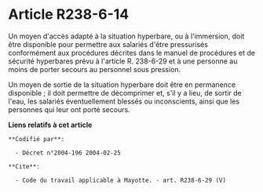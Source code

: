 # Article R238-6-14

Un moyen d'accès adapté à la situation hyperbare, ou à l'immersion, doit être disponible pour permettre aux salariés d'être
pressurisés conformément aux procédures décrites dans le manuel de procédures et de sécurité hyperbares prévu à l'article R.
238-6-29 et à une personne au moins de porter secours au personnel sous pression. 

Un moyen de sortie de la situation hyperbare doit être en permanence disponible ; il doit permettre de décomprimer et, s'il y
a lieu, de sortir de l'eau, les salariés éventuellement blessés ou inconscients, ainsi que les personnes qui leur ont porté
secours.

**Liens relatifs à cet article**

	**Codifié par**:

	  - Décret n°2004-196 2004-02-25

	**Cite**:

	  - Code du travail applicable à Mayotte. - art. R238-6-29 (V)
